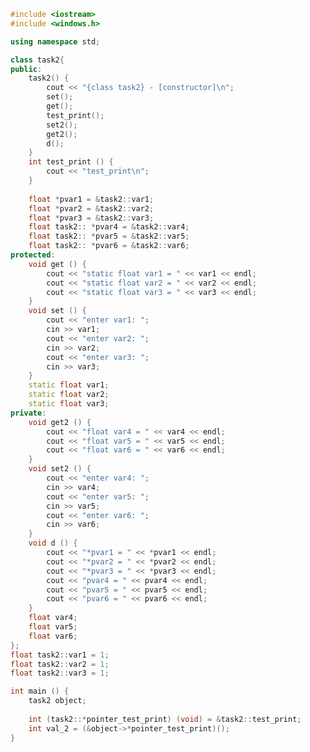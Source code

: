 ﻿```c++
#include <iostream>
#include <windows.h>

using namespace std;

class task2{
public:
	task2() {
		cout << "{class task2} - [constructor]\n";
		set();
		get();
		test_print();
		set2();
		get2();
		d();
	}
	int test_print () {
		cout << "test_print\n";
	}
	
	float *pvar1 = &task2::var1;
	float *pvar2 = &task2::var2;
	float *pvar3 = &task2::var3;
	float task2:: *pvar4 = &task2::var4;
	float task2:: *pvar5 = &task2::var5;
	float task2:: *pvar6 = &task2::var6;
protected:
	void get () {
		cout << "static float var1 = " << var1 << endl;
        cout << "static float var2 = " << var2 << endl;
        cout << "static float var3 = " << var3 << endl;
	}
	void set () {
		cout << "enter var1: ";
        cin >> var1;
        cout << "enter var2: ";
        cin >> var2;
        cout << "enter var3: ";
        cin >> var3;
	}
	static float var1;
	static float var2;
	static float var3;
private:
	void get2 () {
		cout << "float var4 = " << var4 << endl;
        cout << "float var5 = " << var5 << endl;
        cout << "float var6 = " << var6 << endl;
	}
	void set2 () {
		cout << "enter var4: ";
        cin >> var4;
        cout << "enter var5: ";
        cin >> var5;
        cout << "enter var6: ";
        cin >> var6;
	}
	void d () {
		cout << "*pvar1 = " << *pvar1 << endl;
		cout << "*pvar2 = " << *pvar2 << endl;
		cout << "*pvar3 = " << *pvar3 << endl;
		cout << "pvar4 = " << pvar4 << endl;
		cout << "pvar5 = " << pvar5 << endl;
		cout << "pvar6 = " << pvar6 << endl;
	}
	float var4;
	float var5;
	float var6;
};
float task2::var1 = 1;
float task2::var2 = 1;
float task2::var3 = 1;

int main () {
	task2 object;
	
	int (task2::*pointer_test_print) (void) = &task2::test_print;
	int val_2 = (&object->*pointer_test_print)();
}

```
